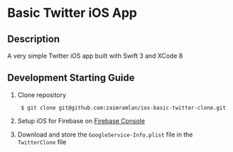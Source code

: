 # Basic Twitter iOS App

## Description

A very simple Twitter iOS app built with Swift 3 and XCode 8

## Development Starting Guide

1. Clone repository  

        $ git clone git@github.com:zaimramlan/ios-basic-twitter-clone.git  

1. Setup iOS for Firebase on [Firebase Console](https://firebase.google.com)  
1. Download and store the `GoogleService-Info.plist` file in the `TwitterClone` file  
